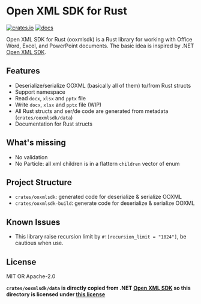 # Open XML SDK for Rust

[![crates.io](https://img.shields.io/crates/v/ooxmlsdk.svg)](https://crates.io/crates/ooxmlsdk)
[![docs](https://docs.rs/ooxmlsdk/badge.svg)](https://docs.rs/ooxmlsdk)

Open XML SDK for Rust (ooxmlsdk) is a Rust library for working with Office Word, Excel, and PowerPoint documents. The basic idea is inspired by .NET [Open XML SDK](https://github.com/dotnet/Open-XML-SDK).

## Features

- Deserialize/serialize OOXML (basically all of them) to/from Rust structs
- Support namespace
- Read `docx`, `xlsx` and `pptx` file
- Write `docx`, `xlsx` and `pptx` file (WIP)
- All Rust structs and ser/de code are generated from metadata (`crates/ooxmlsdk/data`)
- Documentation for Rust structs

## What's missing

- No validation
- No Particle: all xml children is in a flattern `children` vector of enum

## Project Structure

- `crates/ooxmlsdk`: generated code for deserialize & serialize OOXML
- `crates/ooxmlsdk-build`: generate code for deserialize & serialize OOXML

## Known Issues

- This library raise recursion limit by `#![recursion_limit = "1024"]`, be cautious when use.

## License

MIT OR Apache-2.0

**`crates/ooxmlsdk/data` is directly copied from .NET [Open XML SDK](https://github.com/dotnet/Open-XML-SDK/tree/main/data) so this directory is licensed under [this license](https://github.com/dotnet/Open-XML-SDK/blob/main/LICENSE)**
